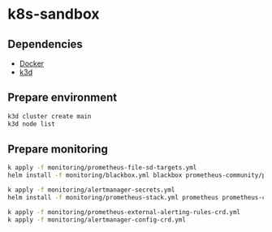# k8s-sandbox

## Dependencies

- [Docker](https://docs.docker.com/get-docker/)
- [k3d](https://k3d.io/)

## Prepare environment

```bash
k3d cluster create main
k3d node list
```

## Prepare monitoring

```bash
k apply -f monitoring/prometheus-file-sd-targets.yml
helm install -f monitoring/blackbox.yml blackbox prometheus-community/prometheus-blackbox-exporter

k apply -f monitoring/alertmanager-secrets.yml
helm install -f monitoring/prometheus-stack.yml prometheus prometheus-community/kube-prometheus-stack

k apply -f monitoring/prometheus-external-alerting-rules-crd.yml
k apply -f monitoring/alertmanager-config-crd.yml
```
